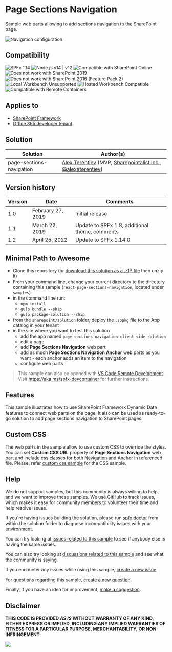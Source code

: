 # Page Sections Navigation

Sample web parts allowing to add sections navigation to the SharePoint page.

![Navigation configuration](./assets/page-nav.gif)

## Compatibility

![SPFx 1.14](https://img.shields.io/badge/SPFx-1.14-green.svg)
![Node.js v14 | v12](https://img.shields.io/badge/Node.js-v14%20%7C%20v12-green.svg)
![Compatible with SharePoint Online](https://img.shields.io/badge/SharePoint%20Online-Compatible-green.svg)
![Does not work with SharePoint 2019](https://img.shields.io/badge/SharePoint%20Server%202019-Incompatible-red.svg "SharePoint Server 2019 requires SPFx 1.4.1 or lower")
![Does not work with SharePoint 2016 (Feature Pack 2)](https://img.shields.io/badge/SharePoint%20Server%202016%20(Feature%20Pack%202)-Incompatible-red.svg "SharePoint Server 2016 Feature Pack 2 requires SPFx 1.1")
![Local Workbench Unsupported](https://img.shields.io/badge/Local%20Workbench-Unsupported-red.svg "Local workbench is no longer available as of SPFx 1.13 and above")
![Hosted Workbench Compatible](https://img.shields.io/badge/Hosted%20Workbench-Compatible-green.svg)
![Compatible with Remote Containers](https://img.shields.io/badge/Remote%20Containers-Compatible-green.svg)

## Applies to

* [SharePoint Framework](https://learn.microsoft.com/sharepoint/dev/spfx/sharepoint-framework-overview)
* [Office 365 developer tenant](https://learn.microsoft.com/sharepoint/dev/spfx/set-up-your-developer-tenant)

## Solution

Solution|Author(s)
--------|---------
page-sections-navigation|[Alex Terentiev](https://github.com/AJIXuMuK) (MVP, [Sharepointalist Inc.](http://www.sharepointalist.com), [@alexaterentiev](https://twitter.com/alexaterentiev))

## Version history

Version|Date|Comments
-------|----|--------
1.0|February 27, 2019|Initial release
1.1|March 22, 2019| Update to SPFx 1.8, additional theme, comments
1.2|April 25, 2022 | Update to SPFx 1.14.0

## Minimal Path to Awesome

* Clone this repository (or [download this solution as a .ZIP file](https://pnp.github.io/download-partial/?url=https://github.com/pnp/sp-dev-fx-webparts/tree/main/samples/react-page-sections-navigation) then unzip it)
* From your command line, change your current directory to the directory containing this sample (`react-page-sections-navigation`, located under `samples`)
* in the command line run:
  * `npm install`
  * `gulp bundle --ship`
  * `gulp package-solution --ship`
* from the `sharepoint/solution` folder, deploy the `.sppkg` file to the App catalog in your tenant
* in the site where you want to test this solution
  * add the app named `page-sections-navigation-client-side-solution`
  * edit a page
  * add **Page Sections Navigation** web part
  * add as much **Page Sections Navigation Anchor** web parts as you want - each anchor adds an item to the navigation
  * configure web parts

> This sample can also be opened with [VS Code Remote Development](https://code.visualstudio.com/docs/remote/remote-overview). Visit <https://aka.ms/spfx-devcontainer> for further instructions.

## Features

This sample illustrates how to use SharePoint Framework Dynamic Data features to connect web parts on the page.
It also can be used as ready-to-go solution to add page sections navigation to SharePoint pages.

## Custom CSS

The web parts in the sample allow to use custom CSS to override the styles. You can set **Custom CSS URL** property of **Page Sections Navigation** web part and include css classes for both Navigation and Anchor in referenced file.
Please, refer [custom css sample](./assets/psn-custom.css) for the CSS sample.

## Help

We do not support samples, but this community is always willing to help, and we want to improve these samples. We use GitHub to track issues, which makes it easy for  community members to volunteer their time and help resolve issues.

If you're having issues building the solution, please run [spfx doctor](https://pnp.github.io/cli-microsoft365/cmd/spfx/spfx-doctor/) from within the solution folder to diagnose incompatibility issues with your environment.

You can try looking at [issues related to this sample](https://github.com/pnp/sp-dev-fx-webparts/issues?q=label%3A%22sample%3A%20react-page-sections-navigation%22) to see if anybody else is having the same issues.

You can also try looking at [discussions related to this sample](https://github.com/pnp/sp-dev-fx-webparts/discussions?discussions_q=react-page-sections-navigation) and see what the community is saying.

If you encounter any issues while using this sample, [create a new issue](https://github.com/pnp/sp-dev-fx-webparts/issues/new?assignees=&labels=Needs%3A+Triage+%3Amag%3A%2Ctype%3Abug-suspected%2Csample%3A%20react-page-sections-navigation&template=bug-report.yml&sample=react-page-sections-navigation&authors=@AJIXuMuK&title=react-page-sections-navigation%20-%20).

For questions regarding this sample, [create a new question](https://github.com/pnp/sp-dev-fx-webparts/issues/new?assignees=&labels=Needs%3A+Triage+%3Amag%3A%2Ctype%3Aquestion%2Csample%3A%20react-page-sections-navigation&template=question.yml&sample=react-page-sections-navigation&authors=@AJIXuMuK&title=react-page-sections-navigation%20-%20).

Finally, if you have an idea for improvement, [make a suggestion](https://github.com/pnp/sp-dev-fx-webparts/issues/new?assignees=&labels=Needs%3A+Triage+%3Amag%3A%2Ctype%3Aenhancement%2Csample%3A%20react-page-sections-navigation&template=suggestion.yml&sample=react-page-sections-navigation&authors=@AJIXuMuK&title=react-page-sections-navigation%20-%20).

## Disclaimer

**THIS CODE IS PROVIDED _AS IS_ WITHOUT WARRANTY OF ANY KIND, EITHER EXPRESS OR IMPLIED, INCLUDING ANY IMPLIED WARRANTIES OF FITNESS FOR A PARTICULAR PURPOSE, MERCHANTABILITY, OR NON-INFRINGEMENT.**

<img src="https://pnptelemetry.azurewebsites.net/sp-dev-fx-webparts/samples/react-page-sections-navigation" />
